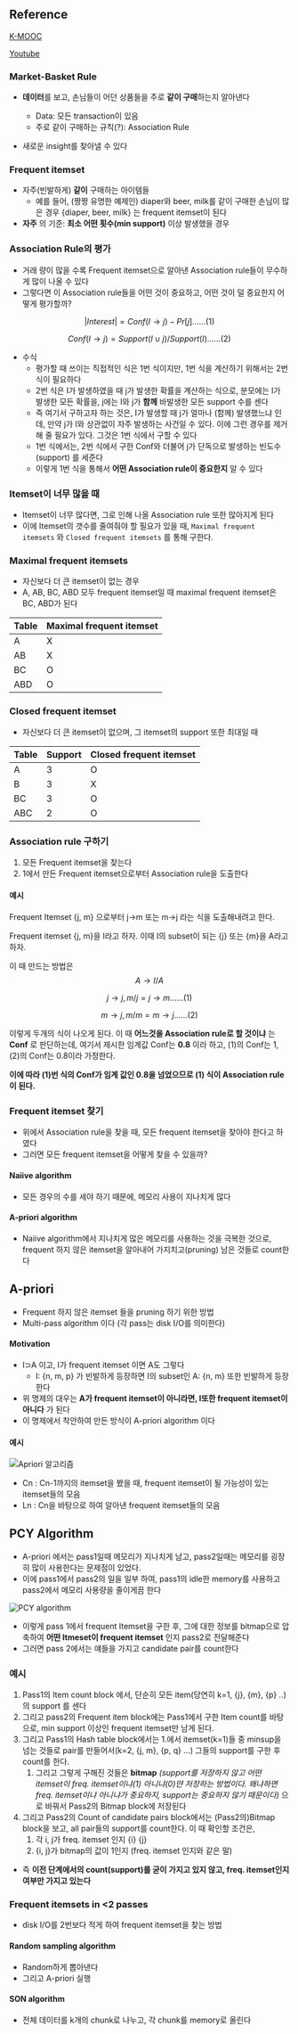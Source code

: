 ## Reference

[K-MOOC](http://www.kmooc.kr/courses/course-v1:SNUk+SNU049_011k+2018_T2/about)

[Youtube](https://www.youtube.com/channel/UCujyCcQ6GcInu-Wrha9ex_A)

### Market-Basket Rule

* **데이터**를 보고, 손님들이 어던 상품들을 주로 **같이 구매**하는지 알아낸다
  * Data: 모든 transaction이 있음
  * 주로 같이 구매하는 규칙(?): Association Rule

* 새로운 insight를 찾아낼 수 있다



### Frequent itemset

* 자주(빈발하게) **같이** 구매하는 아이템들
  * 예를 들어, (짱짱 유명한 예제인) diaper와 beer, milk를 같이 구매한 손님이 많은 경우 {diaper, beer, milk} 는 frequent itemset이 된다
* **자주** 의 기준: **최소 어떤 횟수(min support)** 이상 발생했을 경우



### Association Rule의 평가

* 거래 량이 많을 수록 Frequent itemset으로 알아낸 Association rule들이 무수하게 많이 나올 수 있다
* 그렇다면 이 Association rule들을 어떤 것이 중요하고, 어떤 것이 덜 중요한지 어떻게 평가할까?

$$
|Interest| = Conf(I→j) - Pr[j] ...... (1)
$$

$$
Conf(I→j) = Support(I ∪ j) / Support(I)......(2)
$$

* 수식
  * 평가할 때 쓰이는 직접적인 식은 1번 식이지만, 1번 식을 계산하기 위해서는 2번 식이 필요하다	
  * 2번 식은 I가 발생하였을 때 j가 발생한 확률을 계산하는 식으로, 분모에는 I가 발생한 모든 확률을, j에는 I와 j가 **함께** 바발생한 모든 support 수를 센다
  * 즉 여기서 구하고자 하는 것은, I가 발생할 때 j가 얼마나 (함께) 발생했느냐 인데, 만약 j가 I와 상관없이 자주 발생하는 사건일 수 있다. 이에 그런 경우를 제거해 줄 필요가 있다. 그것은 1번 식에서 구할 수 있다
  * 1번 식에서는, 2번 식에서 구한 Conf와 더불어 j가 단독으로 발생하는 빈도수 (support) 를 세준다
  * 이렇게 1번 식을 통해서 **어떤 Association rule이 중요한지** 알 수 있다 



### Itemset이 너무 많을 때

* Itemset이 너무 많다면, 그로 인해 나올 Association rule 또한 많아지게 된다
* 이에 Itemset의 갯수를 줄여줘야 할 필요가 있을 때, `Maximal frequent itemsets` 와 `Closed frequent itemsets` 를 통해 구한다.



### Maximal frequent itemsets

* 자신보다 더 큰 itemset이 없는 경우
* A, AB, BC, ABD 모두 frequent itemset일 때 maximal frequent itemset은 BC, ABD가 된다

| Table | Maximal frequent itemset |
| ----- | ------------------------ |
| A     | X                        |
| AB    | X                        |
| BC    | O                        |
| ABD   | O                        |



### Closed frequent itemset

* 자신보다 더 큰 itemset이 없으며, 그 itemset의 support 또한 최대일 때

| Table | Support | Closed frequent itemset |
| ----- | ------- | ----------------------- |
| A     | 3       | O                       |
| B     | 3       | X                       |
| BC    | 3       | O                       |
| ABC   | 2       | O                       |



### Association rule 구하기

1. 모든 Frequent itemset을 찾는다
2. 1에서 만든 Frequent itemset으로부터 Association rule을 도출한다

#### 예시

Frequent Itemset {j, m} 으로부터 j->m 또는 m->j 라는 식을 도출해내려고 한다.

Frequent itemset {j, m}을 I라고 하자. 이때 I의 subset이 되는 {j} 또는 {m}을 A라고 하자.

이 때 만드는 방법은
$$
A→I/A
$$

$$
{j} →{j, m}/j = j→m ......(1)
$$

$$
m→j,m/m=m→j......(2)
$$

이렇게 두개의 식이 나오게 된다. 이 때 **어느것을 Association rule로 할 것이냐** 는 **Conf** 로 판단하는데, 여기서 제시한 임계값 Conf는 **0.8** 이라 하고, (1)의 Conf는 1, (2)의 Conf는 0.8이라 가정한다.

**이에 따라 (1)번 식의 Conf가 임계 값인 0.8을 넘었으므로 (1) 식이 Association rule이 된다.**



### Frequent itemset 찾기

* 위에서 Association rule을 찾을 때, 모든 frequent itemset을 찾아야 한다고 하였다
* 그러면 모든 frequent itemset을 어떻게 찾을 수 있을까?

#### Naiive algorithm

* 모든 경우의 수를 세야 하기 때문에, 메모리 사용이 지나치게 많다

#### A-priori algorithm

* Naiive algorithm에서 지나치게 많은 메모리를 사용하는 것을 극복한 것으로, frequent 하지 않은 itemset을 알아내어 가지치고(pruning) 남은 것들로 count한다



## A-priori

* Frequent 하지 않은 itemset 들을 pruning 하기 위한 방법
* Multi-pass algorithm 이다 (각 pass는 disk I/O를 의미한다)

#### Motivation

* I⊃A 이고, I가 frequent itemset 이면 A도 그렇다
  * I: {n, m, p} 가 빈발하게 등장하면 I의 subset인 A: {n, m} 또한 빈발하게 등장한다
* 위 명제의 대우는 **A가 frequent itemset이 아니라면, I또한 frequent itemset이 아니다** 가 된다
* 이 명제에서 착안하여 만든 방식이 A-priori algorithm 이다



#### 예시

![Apriori 알고리즘](https://www.sites.google.com/site/getallcodesyouwant/_/rsrc/1318084435338/data-mining/apriori-algorithm/img054.jpg)



* Cn : Cn-1까지의 itemset을 봤을 때, frequent itemset이 될 가능성이 있는 itemset들의 모음
* Ln : Cn을 바탕으로 하여 알아낸 frequent itemset들의 모음



## PCY Algorithm

* A-priori 에서는 pass1일때 메모리가 지나치게 남고, pass2일때는 메모리를 굉장히 많이 사용한다는 문제점이 있었다.
* 이에 pass1에서 pass2의 일을 일부 하여, pass1의 idle한 memory를 사용하고 pass2에서 메모리 사용량을 줄이게끔 한다

![PCY algorithm](https://slideplayer.com/slide/5068663/16/images/5/PCY+Algorithm+%E2%80%93+Between+Passes.jpg)



* 이렇게 pass 1에서 frequent Itemset을 구한 후, 그에 대한 정보를 bitmap으로 압축하여 **어떤 Itmeset이 frequent itemset** 인지 pass2로 전달해준다
* 그러면 pass 2에서는 얘들을 가지고 candidate pair를 count한다



### 예시

1. Pass1의 Item count block 에서, 단순히 모든 item(당연히 k=1, {j}, {m}, {p} ..) 의 support 를 센다
2. 그리고 pass2의 Frequent item block에는 Pass1에서 구한 Item count를 바탕으로, min support 이상인 frequent itemset만 남게 된다. 
3. 그리고 Pass1의 Hash table block에서는 1.에서 itemset(k=1)들 중 minsup을 넘는 것들로 pair를 만들어서(k=2, {j, m}, {p, q} ...) 그들의 support를 구한 후 count를 한다.
   1. 그리고 그렇게 구해진 것들은 **bitmap** *(support를 저장하지 않고 어떤 itemset이 freq. itemset이냐(1) 아니냐(0)먄 저장하는 방법이다. 왜냐하면 freq. itemset이냐 아니냐가 중요하지, support는 중요하지 않기 때문이다)* 으로 바꿔서 Pass2의 Bitmap block에 저장된다
4. 그리고 Pass2의 Count of candidate pairs block에서는 (Pass2의)Bitmap block을 보고, all pair들의 support를 count한다. 이 때 확인할 조건은,
   1. 각 i, j가 freq. itemset 인지 {i} {j}
   2. {i, j}가 bitmap의 값이 1인지 (freq. itemset 인지와 같은 말)

* 즉 **이전 단계에서의 count(support)를 굳이 가지고 있지 않고, freq. itemset인지 여부만 가지고 있는다**



### Frequent itemsets in <2 passes

* disk I/O를 2번보다 적게 하여 frequent itemset을 찾는 방법

#### Random sampling algorithm

* Random하게 뽑아낸다
* 그리고 A-priori 실행



#### SON algorithm

* 전체 데이터를 k개의 chunk로 나누고, 각 chunk를 memory로 올린다

